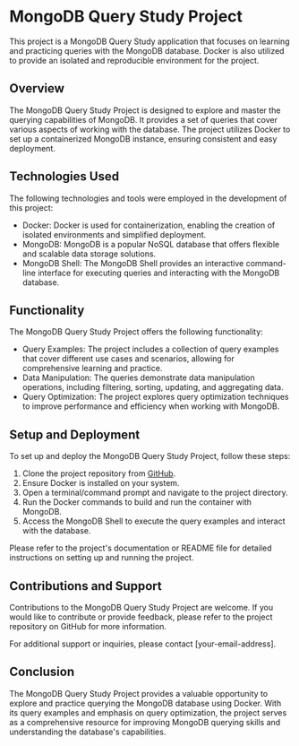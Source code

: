 # MongoDB Query Study Project

This project is a MongoDB Query Study application that focuses on learning and practicing queries with the MongoDB database. Docker is also utilized to provide an isolated and reproducible environment for the project.

## Overview

The MongoDB Query Study Project is designed to explore and master the querying capabilities of MongoDB. It provides a set of queries that cover various aspects of working with the database. The project utilizes Docker to set up a containerized MongoDB instance, ensuring consistent and easy deployment.

## Technologies Used

The following technologies and tools were employed in the development of this project:

- Docker: Docker is used for containerization, enabling the creation of isolated environments and simplified deployment.
- MongoDB: MongoDB is a popular NoSQL database that offers flexible and scalable data storage solutions.
- MongoDB Shell: The MongoDB Shell provides an interactive command-line interface for executing queries and interacting with the MongoDB database.

## Functionality

The MongoDB Query Study Project offers the following functionality:

- Query Examples: The project includes a collection of query examples that cover different use cases and scenarios, allowing for comprehensive learning and practice.
- Data Manipulation: The queries demonstrate data manipulation operations, including filtering, sorting, updating, and aggregating data.
- Query Optimization: The project explores query optimization techniques to improve performance and efficiency when working with MongoDB.

## Setup and Deployment

To set up and deploy the MongoDB Query Study Project, follow these steps:

1. Clone the project repository from [GitHub](https://github.com/your-repo-link).
2. Ensure Docker is installed on your system.
3. Open a terminal/command prompt and navigate to the project directory.
4. Run the Docker commands to build and run the container with MongoDB.
5. Access the MongoDB Shell to execute the query examples and interact with the database.

Please refer to the project's documentation or README file for detailed instructions on setting up and running the project.

## Contributions and Support

Contributions to the MongoDB Query Study Project are welcome. If you would like to contribute or provide feedback, please refer to the project repository on GitHub for more information.

For additional support or inquiries, please contact [your-email-address].

## Conclusion

The MongoDB Query Study Project provides a valuable opportunity to explore and practice querying the MongoDB database using Docker. With its query examples and emphasis on query optimization, the project serves as a comprehensive resource for improving MongoDB querying skills and understanding the database's capabilities.
